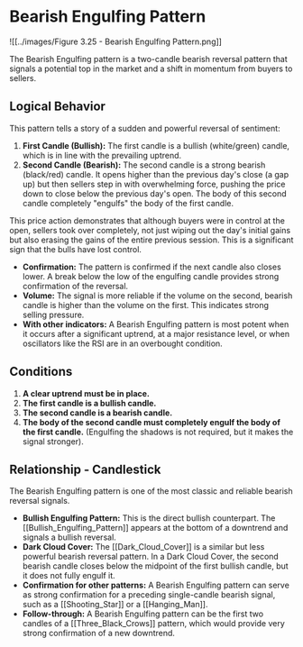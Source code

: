 # Bearish Engulfing Pattern

![[../images/Figure 3.25 - Bearish Engulfing Pattern.png]]

The Bearish Engulfing pattern is a two-candle bearish reversal pattern that signals a potential top in the market and a shift in momentum from buyers to sellers.

## Logical Behavior

This pattern tells a story of a sudden and powerful reversal of sentiment:

1.  **First Candle (Bullish):** The first candle is a bullish (white/green) candle, which is in line with the prevailing uptrend.
2.  **Second Candle (Bearish):** The second candle is a strong bearish (black/red) candle. It opens higher than the previous day's close (a gap up) but then sellers step in with overwhelming force, pushing the price down to close below the previous day's open. The body of this second candle completely "engulfs" the body of the first candle.

This price action demonstrates that although buyers were in control at the open, sellers took over completely, not just wiping out the day's initial gains but also erasing the gains of the entire previous session. This is a significant sign that the bulls have lost control.

- **Confirmation:** The pattern is confirmed if the next candle also closes lower. A break below the low of the engulfing candle provides strong confirmation of the reversal.
- **Volume:** The signal is more reliable if the volume on the second, bearish candle is higher than the volume on the first. This indicates strong selling pressure.
- **With other indicators:** A Bearish Engulfing pattern is most potent when it occurs after a significant uptrend, at a major resistance level, or when oscillators like the RSI are in an overbought condition.

## Conditions

1.  **A clear uptrend must be in place.**
2.  **The first candle is a bullish candle.**
3.  **The second candle is a bearish candle.**
4.  **The body of the second candle must completely engulf the body of the first candle.** (Engulfing the shadows is not required, but it makes the signal stronger).

## Relationship - Candlestick

The Bearish Engulfing pattern is one of the most classic and reliable bearish reversal signals.

- **Bullish Engulfing Pattern:** This is the direct bullish counterpart. The [[Bullish_Engulfing_Pattern]] appears at the bottom of a downtrend and signals a bullish reversal.
- **Dark Cloud Cover:** The [[Dark_Cloud_Cover]] is a similar but less powerful bearish reversal pattern. In a Dark Cloud Cover, the second bearish candle closes below the midpoint of the first bullish candle, but it does not fully engulf it.
- **Confirmation for other patterns:** A Bearish Engulfing pattern can serve as strong confirmation for a preceding single-candle bearish signal, such as a [[Shooting_Star]] or a [[Hanging_Man]].
- **Follow-through:** A Bearish Engulfing pattern can be the first two candles of a [[Three_Black_Crows]] pattern, which would provide very strong confirmation of a new downtrend.
